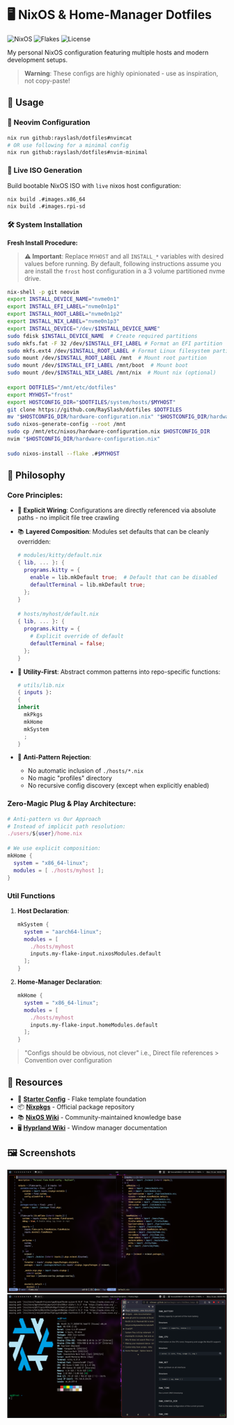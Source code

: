 # 🖥️ NixOS & Home-Manager Dotfiles

![NixOS](https://img.shields.io/badge/NixOS-unstable-007ec6?logo=nixos&logoColor=white)
![Flakes](https://img.shields.io/badge/Flakes-Enabled-blueviolet)
![License](https://img.shields.io/badge/License-GPLv3-green)

My personal NixOS configuration featuring multiple hosts and modern development setups.

> **Warning**: These configs are highly opinionated - use as inspiration, not copy-paste!

## 🚀 Usage

### 🧩 Neovim Configuration

```bash
nix run github:rayslash/dotfiles#nvimcat
# OR use following for a minimal config
nix run github:rayslash/dotfiles#nvim-minimal
```

### 📀 Live ISO Generation

Build bootable NixOS ISO with `live` nixos host configuration:

```bash
nix build .#images.x86_64
nix build .#images.rpi-sd
```

### 🛠️ System Installation

**Fresh Install Procedure:**

> **⚠️ Important**: Replace `MYHOST` and all `INSTALL_*` variables with
> desired values before running. By default, following instructions
> assume you are install the `frost` host configuration in a 3 volume partitioned nvme drive.

```bash
nix-shell -p git neovim
export INSTALL_DEVICE_NAME="nvme0n1"
export INSTALL_EFI_LABEL="nvme0n1p1"
export INSTALL_ROOT_LABEL="nvme0n1p2"
export INSTALL_NIX_LABEL="nvme0n1p3"
export INSTALL_DEVICE="/dev/$INSTALL_DEVICE_NAME"
sudo fdisk $INSTALL_DEVICE_NAME  # Create required partitions
sudo mkfs.fat -F 32 /dev/$INSTALL_EFI_LABEL # Format an EFI partition
sudo mkfs.ext4 /dev/$INSTALL_ROOT_LABEL # Format Linux filesystem partition (ext4, btrfs ...)
sudo mount /dev/$INSTALL_ROOT_LABEL /mnt  # Mount root partition
sudo mount /dev/$INSTALL_EFI_LABEL /mnt/boot  # Mount boot
sudo mount /dev/$INSTALL_NIX_LABEL /mnt/nix  # Mount nix (optional)

export DOTFILES="/mnt/etc/dotfiles"
export MYHOST="frost"
export HOSTCONFIG_DIR="$DOTFILES/system/hosts/$MYHOST"
git clone https://github.com/RaySlash/dotfiles $DOTFILES
mv "$HOSTCONFIG_DIR/hardware-configuration.nix" "$HOSTCONFIG_DIR/hardware-configuration-old.nix"
sudo nixos-generate-config --root /mnt
sudo cp /mnt/etc/nixos/hardware-configuration.nix $HOSTCONFIG_DIR
nvim "$HOSTCONFIG_DIR/hardware-configuration.nix"

sudo nixos-install --flake .#$MYHOST
```

## 🧠 Philosophy

### Core Principles:

- 🔌 **Explicit Wiring**: Configurations are directly referenced via absolute paths - no implicit file tree crawling
- 📚 **Layered Composition**: Modules set defaults that can be cleanly overridden:

  ```nix
  # modules/kitty/default.nix
  { lib, ... }: {
    programs.kitty = {
      enable = lib.mkDefault true;  # Default that can be disabled
      defaultTerminal = lib.mkDefault true;
    };
  }

  # hosts/myhost/default.nix
  { lib, ... }: {
    programs.kitty = {
      # Explicit override of default
      defaultTerminal = false;
    };
  }
  ```

- 🧰 **Utility-First**: Abstract common patterns into repo-specific functions:

  ```nix
  # utils/lib.nix
  { inputs }:
  {
  inherit
    mkPkgs
    mkHome
    mkSystem
    ;
  }
  ```

- 🚫 **Anti-Pattern Rejection**:
  - No automatic inclusion of `./hosts/*.nix`
  - No magic "profiles" directory
  - No recursive config discovery (except when explicitly enabled)

### Zero-Magic Plug & Play Architecture:

```nix
# Anti-pattern vs Our Approach
# Instead of implicit path resolution:
./users/${user}/home.nix

# We use explicit composition:
mkHome {
  system = "x86_64-linux";
  modules = [ ./hosts/myhost ];
}
```

### Util Functions

1. **Host Declaration**:

   ```nix
   mkSystem {
     system = "aarch64-linux";
     modules = [
       ./hosts/myhost
       inputs.my-flake-input.nixosModules.default
     ];
   }
   ```

2. **Home-Manager Declaration**:

   ```nix
   mkHome {
     system = "x86_64-linux";
     modules = [
       ./hosts/myhost
       inputs.my-flake-input.homeModules.default
     ];
   }
   ```

> "Configs should be obvious, not clever"
> i.e., Direct file references > Convention over configuration

## 🔗 Resources

- 🧩 **[Starter Config](https://github.com/Misterio77/nix-starter-configs)** - Flake template foundation
- 📦 **[Nixpkgs](https://github.com/NixOS/nixpkgs)** - Official package repository
- 📚 **[NixOS Wiki](https://nixos.wiki/)** - Community-maintained knowledge base
- 🖥️ **[Hyprland Wiki](https://wiki.hyprland.org/)** - Window manager documentation

## 🖼️ Screenshots

![Hyprland Desktop](./docs/ss_nvim.png)  
![Firefox Setup](./docs/ss_ff.png)
